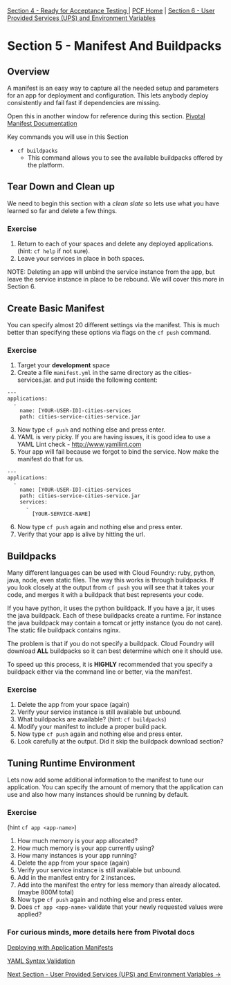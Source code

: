 [Section 4 - Ready for Acceptance Testing ](spaces.md) | [PCF Home](README.md) | [Section 6 - User Provided Services (UPS) and Environment Variables](userprovidedservice.md)

# Section 5 - Manifest And Buildpacks

## Overview

A manifest is an easy way to capture all the needed setup and parameters for an app for deployment and configuration. This lets anybody deploy consistently and fail fast if dependencies are missing.

Open this in another window for reference during this section. [Pivotal Manifest Documentation](http://docs.pivotal.io/pivotalcf/devguide/deploy-apps/manifest.html)

Key commands you will use in this Section

* `cf buildpacks`
  * This command allows you to see the available buildpacks offered by the platform.

## Tear Down and Clean up

We need to begin this section with a *clean slate* so lets use what you have learned so far and delete a few things.

### Exercise

1. Return to each of your spaces and delete any deployed applications. (hint: `cf help` if not sure).  
2. Leave your services in place in both spaces.

NOTE: Deleting an app will unbind the service instance from the app, but leave the service instance in place to be rebound.  We will cover this more in Section 6.

## Create Basic Manifest

You can specify almost 20 different settings via the manifest.  This is much better than specifying these options via flags on the `cf push` command.

### Exercise

1. Target your **development** space
2. Create a file `manifest.yml` in the same directory as the cities-services.jar. and put inside the following content:

  ```
  ---
  applications:
    -
      name: [YOUR-USER-ID]-cities-services
      path: cities-service-cities-service.jar
  ```
3. Now type `cf push` and nothing else and press enter.  
4. YAML is very picky.  If you are having issues, it is good idea to use a YAML Lint check - http://www.yamllint.com
5. Your app will fail because we forgot to bind the service.  Now make the manifest do that for us.
  ```
  ---
  applications:
    -
      name: [YOUR-USER-ID]-cities-services
      path: cities-service-cities-service.jar
      services:
        -
          [YOUR-SERVICE-NAME]

  ```
6. Now type `cf push` again and nothing else and press enter.  
7. Verify that your app is alive by hitting the url.


## Buildpacks

Many different languages can be used with Cloud Foundry:  ruby, python, java, node, even static files. The way this works is through buildpacks.  If you look closely at the output from `cf push` you will see that it takes your code, and merges it with a buildpack that best represents your code.  

If you have python, it uses the python buildpack.  If you have a jar, it uses the java buildpack.  Each of these buildpacks create a runtime.  For instance the java buildpack may contain a tomcat or jetty instance (you do not care).  The static file buildpack contains nginx.

The problem is that if you do not specify a buildpack. Cloud Foundry will download **ALL** buildpacks so it can best determine which one it should use.

To speed up this process, it is **HIGHLY** recommended that you specify a buildpack either via the command line or better, via the manifest.

### Exercise

1. Delete the app from your space (again)
2. Verify your service instance is still available but unbound.
3. What buildpacks are available? (hint: `cf buildpacks`)
4. Modify your manifest to include a proper build pack.
5. Now type `cf push` again and nothing else and press enter.  
6. Look carefully at the output.  Did it skip the buildpack download section?

## Tuning Runtime Environment

Lets now add some additional information to the manifest to tune our application.  You can specify the amount of memory that the application can use and also how many instances should be running by default.


### Exercise

(hint `cf app <app-name>`)

1. How much memory is your app allocated?
2. How much memory is your app currently using?
3. How many instances is your app running?
4. Delete the app from your space (again)
5. Verify your service instance is still available but unbound.
6. Add in the manifest entry for 2 instances.
7. Add into the manifest the entry for less memory than already allocated.  (maybe 800M total)
5. Now type `cf push` again and nothing else and press enter.  
6. Does `cf app <app-name>` validate that your newly requested values were applied?  



### For curious minds, more details here from Pivotal docs

[Deploying with Application Manifests](http://docs.pivotal.io/pivotalcf/devguide/deploy-apps/manifest.html)

[YAML Syntax Validation](http://www.yamllint.com)

[Next Section - User Provided Services (UPS) and Environment Variables ->](userprovidedservice.md)
